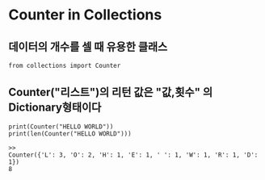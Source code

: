 # Counter in Collections

## 데이터의 개수를 셀 때 유용한 클래스
```
from collections import Counter
```
## Counter("리스트")의 리턴 값은 "값,횟수" 의 Dictionary형태이다

```
print(Counter("HELLO WORLD"))
print(len(Counter("HELLO WORLD")))

>>
Counter({'L': 3, 'O': 2, 'H': 1, 'E': 1, ' ': 1, 'W': 1, 'R': 1, 'D': 1})
8
```





